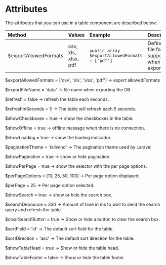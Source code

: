 # Attributes

The attributes that you can use in a table component are described below:

| Method | Values | Example | Description |
| :---------- |:------------ |:------------| :-----------| 
| $exportAllowedFormats | csv, xls, xlsx, pdf | `public array $exportAllowedFormats = ['pdf']`| Defines the file formats supported when exporting. |


$exportAllowedFormats = ['csv', 'xls', 'xlsx', 'pdf'] -> export allowedFormats

$exportFileName = 'data' -> file name when exporting the DB.


$refresh = false -> refresh the table each seconds.

$refreshInSeconds = 5 -> The table will refresh each 5 seconds. 


$showCheckboxes = true -> show the checkboxes in the table.

$showOffline = true -> offline message when there is no connection.

$showLoading = true -> show the loading indicador.


$paginationTheme = 'tailwind' -> The pagination theme used by Laravel

$showPagination = true -> show or hide pagination.


$showPerPage = true -> show the selector with the per page options.

$perPageOptions = [10, 25, 50, 100] -> Per page option displayed.

$perPage = 25 -> Per page option selected.


$showSearch = true -> show or hide the search box.

$searchDebounce = 350 -> Amount of time in ms to wait to send the search query and refresh the table.

$clearSearchButton = true -> Show or hide a button to clear the search box.


$sortField = 'id' -> The default sort field for the table.

$sortDirection = 'asc' -> The default sort direction for the table.


$showTableHead = true -> Show or hide the table head.

$showTableFooter = false  -> Show or hide the table footer.
